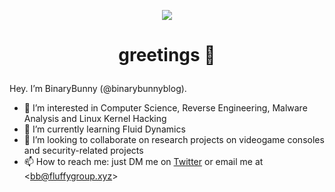 <p align="center">
<img src="https://avatars.githubusercontent.com/binarybunnyblog">
</p>

# <p align="center">greetings :purple_heart:</p>

Hey. I’m BinaryBunny (@binarybunnyblog).

- 👀 I’m interested in Computer Science, Reverse Engineering, Malware Analysis and Linux Kernel Hacking
- 🌱 I’m currently learning Fluid Dynamics
- 💞️ I’m looking to collaborate on research projects on videogame consoles and security-related projects
- 📫 How to reach me: just DM me on [Twitter](https://twitter.com/BinaryBunnyBlog) or email me at <[bb@fluffygroup.xyz](mailto:bb@fluffygroup.xyz)>
